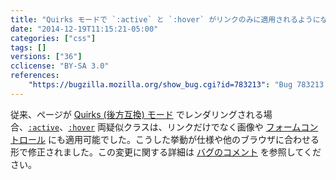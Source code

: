 ```yaml
---
title: "Quirks モードで `:active` と `:hover` がリンクのみに適用されるようになりました"
date: "2014-12-19T11:15:21-05:00"
categories: ["css"]
tags: []
versions: ["36"]
cclicense: "BY-SA 3.0"
references:
    "https://bugzilla.mozilla.org/show_bug.cgi?id=783213": "Bug 783213 – :active and :hover quirk should only apply to links"
---
```

従来、ページが [Quirks (後方互換) モード](https://developer.mozilla.org/ja/docs/Mozilla_Quirks_Mode_Behavior) でレンダリングされる場合、[`:active`](https://developer.mozilla.org/ja/docs/Web/CSS/:active)、[`:hover`](https://developer.mozilla.org/ja/docs/Web/CSS/:hover) 両疑似クラスは、リンクだけでなく画像や [フォームコントロール](https://developer.mozilla.org/ja/docs/Web/Guide/HTML/Forms_in_HTML) にも適用可能でした。こうした挙動が仕様や他のブラウザに合わせる形で修正されました。この変更に関する詳細は [バグのコメント](https://bugzilla.mozilla.org/show_bug.cgi?id=783213#c31) を参照してください。
